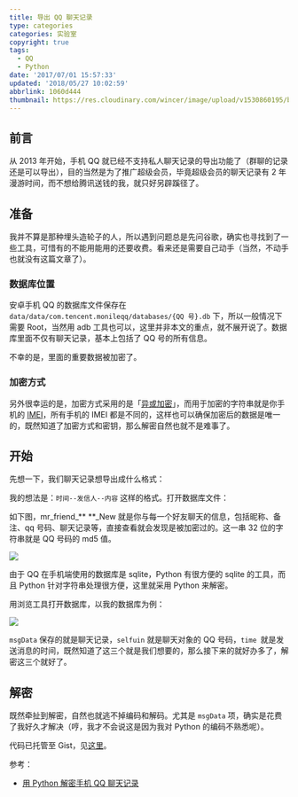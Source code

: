 ```yaml
---
title: 导出 QQ 聊天记录
type: categories
categories: 实验室
copyright: true
tags:
  - QQ
  - Python
date: '2017/07/01 15:57:33'
updated: '2018/05/27 10:02:59'
abbrlink: 1060d444
thumbnail: https://res.cloudinary.com/wincer/image/upload/v1530860195/blog/export_chat_record/cover.png
---
```


## 前言

从 2013 年开始，手机 QQ 就已经不支持私人聊天记录的导出功能了（群聊的记录还是可以导出），目的当然是为了推广超级会员，毕竟超级会员的聊天记录有 2 年漫游时间，而不想给腾讯送钱的我，就只好另辟蹊径了。<!-- more -->

## 准备

我并不算是那种埋头造轮子的人，所以遇到问题总是先问谷歌，确实也寻找到了一些工具，可惜有的不能用能用的还要收费。看来还是需要自己动手（当然，不动手也就没有这篇文章了）。

### 数据库位置

安卓手机 QQ 的数据库文件保存在 `data/data/com.tencent.monileqq/databases/{QQ 号}.db` 下，所以一般情况下需要 Root，当然用 adb 工具也可以，这里并非本文的重点，就不展开说了。数据库里面不仅有聊天记录，基本上包括了 QQ 号的所有信息。

不幸的是，里面的重要数据被加密了。

### 加密方式

另外很幸运的是，加密方式采用的是「[异或加密](https://zh.wikipedia.org/zh-hans/%E5%BC%82%E6%88%96%E5%AF%86%E7%A0%81)」，而用于加密的字符串就是你手机的 [IMEI](https://zh.wikipedia.org/wiki/IMEI)，所有手机的 IMEI 都是不同的，这样也可以确保加密后的数据是唯一的，既然知道了加密方式和密钥，那么解密自然也就不是难事了。

## 开始

先想一下，我们聊天记录想导出成什么格式：

我的想法是：`时间--发信人--内容` 这样的格式。打开数据库文件：

如下图，mr_friend_\** **\_New 就是你与每一个好友聊天的信息，包括昵称、备注、qq 号码、聊天记录等，直接查看就会发现是被加密过的。这一串 32 位的字符串就是 QQ 号码的 md5 值。

![](https://res.cloudinary.com/wincer/image/upload/v1530862867/blog/export_chat_record/md5.png)



由于 QQ 在手机端使用的数据库是 sqlite，Python 有很方便的 sqlite 的工具，而且 Python 针对字符串处理很方便，这里就采用 Python 来解密。

用浏览工具打开数据库，以我的数据库为例：

![](https://res.cloudinary.com/wincer/image/upload/v1530862890/blog/export_chat_record/database.png)

`msgData` 保存的就是聊天记录，`selfuin` 就是聊天对象的 QQ 号码，`time `就是发送消息的时间，既然知道了这三个就是我们想要的，那么接下来的就好办多了，解密这三个就好了。

## 解密

既然牵扯到解密，自然也就逃不掉编码和解码。尤其是 `msgData` 项，确实是花费了我好久才解决（哼，我才不会说这是因为我对 Python 的编码不熟悉呢）。

代码已托管至 Gist，见[这里](https://gist.github.com/362331456a6e0417c5aa1cf3ff7be2b7.git)。

参考：

- [用 Python 解密手机 QQ 聊天记录](http://www.freebuf.com/articles/terminal/68224.html)